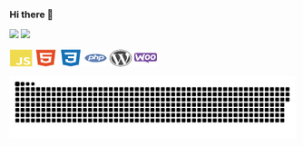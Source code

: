 ### Hi there 👋

<div>
  <img height="180em" src="https://github-readme-stats.vercel.app/api?username=Murdow&show_icons=true&theme=midnight-purple&include_all_commits=true&count_private=true&hide=stars" />
  <img height="180em" src="https://github-readme-stats.vercel.app/api/top-langs/?username=Murdow&layout=compact&langs_count=16&theme=midnight-purple" />
</div>

<br>
<div>
  <img alt="js" height="30" width="40" src="https://raw.githubusercontent.com/devicons/devicon/master/icons/javascript/javascript-plain.svg"/>
  <img alt="html5" height="30" width="40" src="https://raw.githubusercontent.com/devicons/devicon/master/icons/html5/html5-plain.svg"/>
  <img alt="css3" height="30" width="40" src="https://raw.githubusercontent.com/devicons/devicon/master/icons/css3/css3-plain.svg"/>
  <img alt="php" height="30" width="40" src="https://raw.githubusercontent.com/devicons/devicon/master/icons/php/php-plain.svg"/>
  <img alt="wordpress" height="30" width="40" src="https://raw.githubusercontent.com/devicons/devicon/master/icons/wordpress/wordpress-plain.svg"/>
  <img alt="woocommerce" height="30" width="40" src="https://raw.githubusercontent.com/devicons/devicon/master/icons/woocommerce/woocommerce-plain.svg"/>
</div>

![Snake animation](https://github.com/Murdow/Murdow/blob/output/github-contribution-grid-snake.svg)

<!--
**Murdow/Murdow** is a ✨ _special_ ✨ repository because its `README.md` (this file) appears on your GitHub profile.

Here are some ideas to get you started:

- 🔭 I’m currently working on ...
- 🌱 I’m currently learning ...
- 👯 I’m looking to collaborate on ...
- 🤔 I’m looking for help with ...
- 💬 Ask me about ...
- 📫 How to reach me: ...
- 😄 Pronouns: ...
- ⚡ Fun fact: ...
-->
